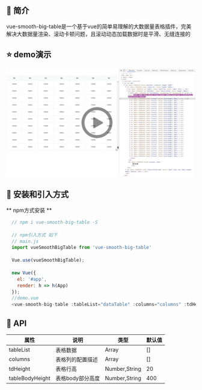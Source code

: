 ## 📣 简介
vue-smooth-big-table是一个基于vue的简单易理解的大数据量表格插件，完美解决大数据量渲染、滚动卡顿问题，且滚动动态加载数据时是平滑、无缝连接的

## :star: demo演示
[![Watch the video](./src/assets/vue-smooth-big-table-demo.png)](https://686a-hjm-cloudbase-6g0tedfq2ec6b2d9-1303814824.tcb.qcloud.la/video/vue-smooth-big-table%20%E6%BC%94%E7%A4%BA%E8%A7%86%E9%A2%91.mp4?sign=55b4a3f64f7f25315eef88674212823a&t=1607160073)

## 🔰 安装和引入方式
  ** npm方式安装 **
``` javascript
  // npm i vue-smooth-big-table -S

  // npm引入方式 如下
  // main.js
  import vueSmoothBigTable from 'vue-smooth-big-table'

  Vue.use(vueSmoothBigTable);

  new Vue({
    el: '#app',
    render: h => h(App)
  });
  //demo.vue
  <vue-smooth-big-table :tableList="dataTable" :columns="columns" :tdHeight="60" :tableBodyHeight="600"></vue-smooth-big-table>
```

## 📝 API
| 属性 | 说明 | 类型 | 默认值 |
| ------ | ------ | ------ | ------ |
| tableList | 表格数据 | Array | [] |
| columns | 表格列的配置描述 | Array | [] |
| tdHeight | 表格行高 | Number,String | 20 |
| tableBodyHeight | 表格body部分高度 | Number,String | 400 |
